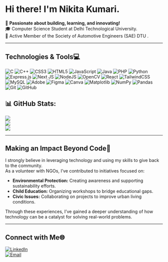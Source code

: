 # Hi there! I'm Nikita Kumari.  

🚀 **Passionate about building, learning, and innovating!**  
🎓 Computer Science Student at Delhi Technological University.   
🚗 Active Member of the Society of Automotive Engineers (SAE) DTU .

---

##  Technologies & Tools💻  

![C](https://img.shields.io/badge/c-%2300599C.svg?style=plastic&logo=c&logoColor=white) ![C++](https://img.shields.io/badge/c++-%2300599C.svg?style=plastic&logo=c%2B%2B&logoColor=white) ![CSS3](https://img.shields.io/badge/css3-%231572B6.svg?style=plastic&logo=css3&logoColor=white) ![HTML5](https://img.shields.io/badge/html5-%23E34F26.svg?style=plastic&logo=html5&logoColor=white) ![JavaScript](https://img.shields.io/badge/javascript-%23323330.svg?style=plastic&logo=javascript&logoColor=%23F7DF1E) ![Java](https://img.shields.io/badge/java-%23ED8B00.svg?style=plastic&logo=openjdk&logoColor=white) ![PHP](https://img.shields.io/badge/php-%23777BB4.svg?style=plastic&logo=php&logoColor=white) ![Python](https://img.shields.io/badge/python-3670A0?style=plastic&logo=python&logoColor=ffdd54) ![Express.js](https://img.shields.io/badge/express.js-%23404d59.svg?style=plastic&logo=express&logoColor=%2361DAFB) ![Next JS](https://img.shields.io/badge/Next-black?style=plastic&logo=next.js&logoColor=white) ![NodeJS](https://img.shields.io/badge/node.js-6DA55F?style=plastic&logo=node.js&logoColor=white) ![OpenCV](https://img.shields.io/badge/opencv-%23white.svg?style=plastic&logo=opencv&logoColor=white) ![React](https://img.shields.io/badge/react-%2320232a.svg?style=plastic&logo=react&logoColor=%2361DAFB) ![TailwindCSS](https://img.shields.io/badge/tailwindcss-%2338B2AC.svg?style=plastic&logo=tailwind-css&logoColor=white) ![MySQL](https://img.shields.io/badge/mysql-4479A1.svg?style=plastic&logo=mysql&logoColor=white) ![Adobe](https://img.shields.io/badge/adobe-%23FF0000.svg?style=plastic&logo=adobe&logoColor=white) ![Figma](https://img.shields.io/badge/figma-%23F24E1E.svg?style=plastic&logo=figma&logoColor=white) ![Canva](https://img.shields.io/badge/Canva-%2300C4CC.svg?style=plastic&logo=Canva&logoColor=white) ![Matplotlib](https://img.shields.io/badge/Matplotlib-%23ffffff.svg?style=plastic&logo=Matplotlib&logoColor=black) ![NumPy](https://img.shields.io/badge/numpy-%23013243.svg?style=plastic&logo=numpy&logoColor=white) ![Pandas](https://img.shields.io/badge/pandas-%23150458.svg?style=plastic&logo=pandas&logoColor=white) ![Git](https://img.shields.io/badge/git-%23F05033.svg?style=plastic&logo=git&logoColor=white) ![GitHub](https://img.shields.io/badge/github-%23121011.svg?style=plastic&logo=github&logoColor=white)

## 📊 GitHub Stats:
![](https://github-readme-stats.vercel.app/api?username=Nikita-Kumari94&theme=dracula&hide_border=false&include_all_commits=false&count_private=false)<br/>
![](https://github-readme-streak-stats.herokuapp.com/?user=Nikita-Kumari94&theme=dracula&hide_border=false)<br/>
![](https://github-readme-stats.vercel.app/api/top-langs/?username=Nikita-Kumari94&theme=dracula&hide_border=false&include_all_commits=false&count_private=false&layout=compact)

---

##  Making an Impact Beyond Code🌱  

I strongly believe in leveraging technology and using my skills to give back to the community.  
As a volunteer with NGOs, I’ve contributed to initiatives focused on:  
- **Environmental Protection:** Creating awareness and supporting sustainability efforts.  
- **Child Education:** Organizing workshops to bridge educational gaps.  
- **Civic Issues:** Collaborating on projects to improve urban living conditions.  

Through these experiences, I’ve gained a deeper understanding of how technology can be a catalyst for solving real-world problems.  

---

##  Connect with Me🌐  
[![LinkedIn](https://img.shields.io/badge/LinkedIn-Profile-blue)](https://www.linkedin.com/in/nikita-kumari-b6bb4b33b)   
[![Email](https://img.shields.io/badge/Email-Contact-red)](mailto:nikita0901kumari@gmail.com)  
